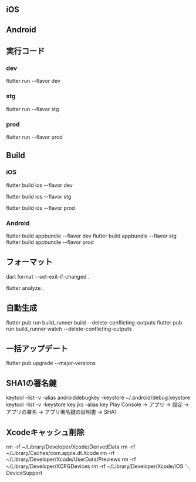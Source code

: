 ## iOS


## Android

## 実行コード

### dev
flutter run --flavor dev

### stg
flutter run --flavor stg

### prod
flutter run --flavor prod

## Build

### iOS
flutter build ios --flavor dev

flutter build ios --flavor stg

flutter build ios --flavor prod

### Android
flutter build appbundle --flavor dev
flutter build appbundle --flavor stg
flutter build appbundle --flavor prod

## フォーマット
dart format --set-exit-if-changed .

flutter analyze .
## 自動生成
flutter pub run build_runner build --delete-conflicting-outputs
flutter pub run build_runner watch --delete-conflicting-outputs
## 一括アップデート
flutter pub upgrade --major-versions

## SHA1の署名鍵
keytool -list -v \-alias androiddebugkey -keystore ~/.android/debug.keystore
keytool -list -v -keystore key.jks -alias key
Play Console -> アプリ -> 設定 -> アプリの署名 -> アプリ署名鍵の証明書 -> SHA1


## Xcodeキャッシュ削除
rm -rf ~/Library/Developer/Xcode/DerivedData
rm -rf ~/Library/Caches/com.apple.dt.Xcode
rm -rf ~/Library/Developer/Xcode/UserData/Previews
rm -rf ~/Library/Developer/XCPGDevices
rm -rf ~/Library/Developer/Xcode/iOS ＼DeviceSupport
